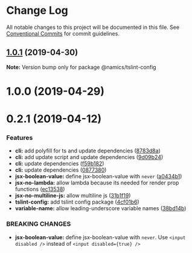 # Change Log

All notable changes to this project will be documented in this file.
See [Conventional Commits](https://conventionalcommits.org) for commit guidelines.

## [1.0.1](https://github.com/namics/frontend-defaults/compare/@namics/tslint-config@1.0.0...@namics/tslint-config@1.0.1) (2019-04-30)

**Note:** Version bump only for package @namics/tslint-config





# 1.0.0 (2019-04-29)



# 0.2.1 (2019-04-12)


### Features

* **cli:** add polyfill for ts and update dependencies ([8783d8a](https://github.com/namics/frontend-defaults/commit/8783d8a))
* **cli:** add update script and update dependencies ([9d09b24](https://github.com/namics/frontend-defaults/commit/9d09b24))
* **cli:** update dependencies ([f59b182](https://github.com/namics/frontend-defaults/commit/f59b182))
* **cli:** update dependencies ([0877380](https://github.com/namics/frontend-defaults/commit/0877380))
* **jsx-boolean-value:** define jsx-boolean-value with `never` ([a0434b1](https://github.com/namics/frontend-defaults/commit/a0434b1))
* **jsx-no-lambda:** allow lambda because its needed for render prop functions ([ec13538](https://github.com/namics/frontend-defaults/commit/ec13538))
* **jsx-no-multiline-js:** allow multiline js ([31b1f19](https://github.com/namics/frontend-defaults/commit/31b1f19))
* **tslint-config:** add tslint config package ([4cf01b6](https://github.com/namics/frontend-defaults/commit/4cf01b6))
* **variable-name:** allow leading-underscore variable names ([38bd14b](https://github.com/namics/frontend-defaults/commit/38bd14b))


### BREAKING CHANGES

* **jsx-boolean-value:** define jsx-boolean-value with `never`. Use `<input disabled />` instead of `<input disabled={true} />`
